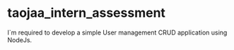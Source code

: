 # taojaa_intern_assessment
I`m required to develop a simple User management CRUD application using NodeJs.
